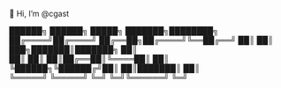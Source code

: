 👋 Hi, I’m @cgast

 ██████╗ ██████╗  █████╗ ███████╗████████╗
██╔════╝██╔════╝ ██╔══██╗██╔════╝╚══██╔══╝
██║     ██║  ███╗███████║███████╗   ██║   
██║     ██║   ██║██╔══██║╚════██║   ██║   
╚██████╗╚██████╔╝██║  ██║███████║   ██║   
 ╚═════╝ ╚═════╝ ╚═╝  ╚═╝╚══════╝   ╚═╝   
 